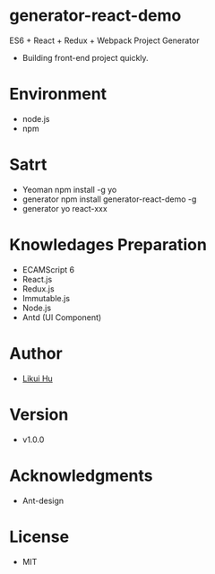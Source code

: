 # generator-react-demo
ES6 + React + Redux + Webpack Project Generator
*   Building front-end project quickly.

# Environment
-   node.js
-   npm

# Satrt
-   Yeoman  npm install -g yo
-   generator npm install generator-react-demo -g
-   generator yo react-xxx

# Knowledages Preparation
-   ECAMScript 6
-   React.js
-   Redux.js
-   Immutable.js
-   Node.js
-   Antd (UI Component)

# Author
-   [Likui Hu](hulikui@gmail.com)

# Version
-   v1.0.0

# Acknowledgments
-   Ant-design
# License
-   MIT